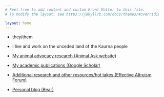 ```yaml
---
# Feel free to add content and custom Front Matter to this file.
# To modify the layout, see https://jekyllrb.com/docs/themes/#overriding-theme-defaults

layout: home
---
```

- they/them
- I live and work on the unceded land of the Kaurna people

- [My animal advocacy research (Animal Ask website)](https://www.animalask.org/research)
- [My academic publications (Google Scholar)](https://www.scholar.google.com/citations?hl=en&user=hCCZcZYAAAAJ&view_op=list_works&sortby=pubdate)
- [Additional research and other resources/hot takes (Effective Altruism Forum)](https://forum.effectivealtruism.org/users/ren-ryba)
- [Personal blog (Bear)](https://island.bearblog.dev)
